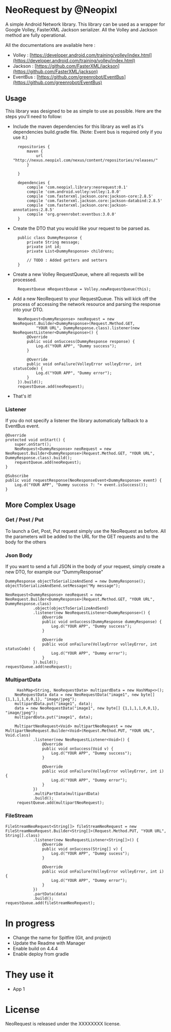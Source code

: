 # NeoRequest by @Neopixl

A simple Android Network library. This library can be used as a wrapper for Google Volley, FasterXML Jackson serializer.
All the Volley and Jackson method are fully operational.

All the documentations are available here :

 - Volley : [https://developer.android.com/training/volley/index.html](https://developer.android.com/training/volley/index.html)
 - Jackson : [https://github.com/FasterXML/jackson](https://github.com/FasterXML/jackson)
 - EventBus : [https://github.com/greenrobot/EventBus](https://github.com/greenrobot/EventBus)

## Usage
This library was designed to be as simple to use as possible.  Here are the steps you'll need to follow:

* Include the maven dependencies for this library as well as it's dependencies build.gradle file.  (Note: Event bus is required only if you use it.)


		repositories {	
		    maven {
		        url "http://nexus.neopixl.com/nexus/content/repositories/releases/"
		    }
	
		}

		dependencies {
			compile 'com.neopixl.library:neorequest:0.1'
			compile 'com.android.volley:volley:1.0.0'
			compile 'com.fasterxml.jackson.core:jackson-core:2.8.5'
			compile 'com.fasterxml.jackson.core:jackson-databind:2.8.5'
			compile 'com.fasterxml.jackson.core:jackson-annotations:2.8.5'
			compile 'org.greenrobot:eventbus:3.0.0'
		}

* Create the DTO that you would like your request to be parsed as.

		public class DummyResponse {
			private String message;
			private int id;
			private List<DummyResponse> childrens;
			
			// TODO : Added getters and setters
		}

* Create a new Volley RequestQueue, where all requests will be processed.

		RequestQueue mRequestQueue = Volley.newRequestQueue(this);
		
* Add a new NeoRequest to your RequestQueue.  This will kick off the process of accessing the network resource and parsing the response into your DTO. 

		
		NeoRequest<DummyResponse> neoRequest = new NeoRequest.Builder<DummyResponse>(Request.Method.GET,
                "YOUR URL", DummyResponse.class).listener(new NeoRequestListener<DummyResponse>() {
            @Override
            public void onSuccess(DummyResponse response) {
                Log.d("YOUR APP", "Dummy success");
            }

            @Override
            public void onFailure(VolleyError volleyError, int statusCode) {
                Log.d("YOUR APP", "Dummy error");
            }
        }).build();
		requestQueue.add(neoRequest);

* That's it! 

### Listener
If you do not specify a listener the library automaticaly fallback to a EventBus event.

	@Override
	protected void onStart() {
		super.onStart();
		NeoRequest<DummyResponse> neoRequest = new NeoRequest.Builder<DummyResponse>(Request.Method.GET, "YOUR URL", DummyResponse.class).build();
		requestQueue.add(neoRequest);
	}
	
	@Subscribe
	public void requestResponse(NeoResponseEvent<DummyResponse> event) {
		Log.d("YOUR APP", "Dummy success ?: "+ event.isSuccess());
	}

## More Complex Usage

### Get / Post / Put
To launch a Get, Post, Put request simply use the NeoRequest as before.
All the parameters will be added to the URL for the GET requests and to the body for the others

### Json Body

If you want to send a full JSON in the body of your request, simply create a new DTO, for example our "DummyResponse"
	
	DummyResponse objectToSerializeAndSend = new DummyResponse();
	objectToSerializeAndSend.setMessage("My message");
	
	NeoRequest<DummyResponse> neoRequest = new NeoRequest.Builder<DummyResponse>(Request.Method.GET, "YOUR URL", DummyResponse.class)
                .object(objectToSerializeAndSend)
                .listener(new NeoRequestListener<DummyResponse>() {
                    @Override
                    public void onSuccess(DummyResponse dummyResponse) {
                        Log.d("YOUR APP", "Dummy success");
                    }

                    @Override
                    public void onFailure(VolleyError volleyError, int statusCode) {
                        Log.d("YOUR APP", "Dummy error");
                    }
                }).build();
	requestQueue.add(neoRequest);

### MultipartData

	    
		 HashMap<String, NeoRequestData> multipardData = new HashMap<>();
        NeoRequestData data = new NeoRequestData("image1", new byte[] {1,1,1,1,0,0,1}, "image/jpeg");
        multipardData.put("image1", data);
        data = new NeoRequestData("image1", new byte[] {1,1,1,1,0,0,1}, "image/jpeg");
        multipardData.put("image1", data);

        MultipartNeoRequest<Void> multipartNeoRequest = new MultipartNeoRequest.Builder<Void>(Request.Method.PUT, "YOUR URL", Void.class)
                .listener(new NeoRequestListener<Void>() {
                    @Override
                    public void onSuccess(Void v) {
                        Log.d("YOUR APP", "Dummy success");
                    }

                    @Override
                    public void onFailure(VolleyError volleyError, int i) {
                        Log.d("YOUR APP", "Dummy error");
                    }
                })
                .multiPartData(multipardData)
                .build();
         requestQueue.add(multipartNeoRequest);

### FileStream

	FileStreamNeoRequest<String[]> fileStreamNeoRequest = new FileStreamNeoRequest.Builder<String[]>(Request.Method.PUT, "YOUR URL", String[].class)
                .listener(new NeoRequestListener<String[]>() {
                    @Override
                    public void onSuccess(String[] v) {
                        Log.d("YOUR APP", "Dummy sucess");
                    }

                    @Override
                    public void onFailure(VolleyError volleyError, int i) {
                        Log.d("YOUR APP", "Dummy error");
                    }
                })
                .partData(data)
                .build();
	requestQueue.add(fileStreamNeoRequest);

# In progress

 - Change the name for Spitfire (Git, and project)
 - Update the Readme with Manager
 - Enable build on 4.4.4
 - Enable deploy from gradle

# They use it

 - App 1

# License
NeoRequest is released under the XXXXXXXX license.
